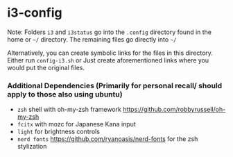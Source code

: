 # i3-config
Note: Folders ```i3``` and ```i3status``` go into the ```.config``` directory found in the home or ```~/``` directory. The remaining files go directly into ```~/```

Alternatively, you can create symbolic links for the files in this directory. Either run ```config-i3.sh``` or Just create aforementioned links where you would put the original files.

### Additional Dependencies (Primarily for personal recall/ should apply to those also using ubuntu)
* ```zsh``` shell with oh-my-zsh framework https://github.com/robbyrussell/oh-my-zsh
* ```fcitx``` with mozc for Japanese Kana input
* ```light``` for brightness controls
* ```nerd fonts``` https://github.com/ryanoasis/nerd-fonts for the zsh stylization 
